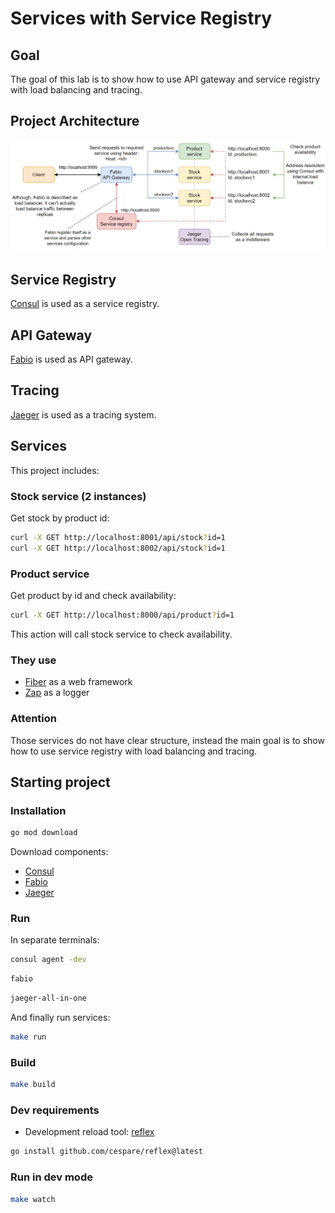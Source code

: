 # Services with Service Registry

## Goal

The goal of this lab is to show how to use API gateway and service registry with load balancing and tracing.

## Project Architecture

![Project Architecture](./assets/scheme.png)

## Service Registry

[Consul](https://developer.hashicorp.com/consul) is used as a service registry.

## API Gateway

[Fabio](https://fabiolb.net) is used as API gateway.

## Tracing

[Jaeger](https://www.jaegertracing.io) is used as a tracing system.

## Services

This project includes:

### Stock service (2 instances)

Get stock by product id:

```bash
curl -X GET http://localhost:8001/api/stock?id=1
curl -X GET http://localhost:8002/api/stock?id=1
```

### Product service

Get product by id and check availability:

```bash
curl -X GET http://localhost:8000/api/product?id=1
```

This action will call stock service to check availability.

### They use

- [Fiber](https://github.com/gofiber/fiber) as a web framework
- [Zap](https://github.com/uber-go/zap) as a logger

### Attention

Those services do not have clear structure, instead the main goal is to show how to use service registry with load balancing and tracing.

## Starting project

### Installation

```bash
go mod download
```

Download components:

- [Consul](https://developer.hashicorp.com/consul/downloads)
- [Fabio](https://github.com/fabiolb/fabio/releases)
- [Jaeger](https://www.jaegertracing.io/download/)

### Run

In separate terminals:

```bash
consul agent -dev
```

```bash
fabio
```

```bash
jaeger-all-in-one
```

And finally run services:

```bash
make run
```

### Build

```bash
make build
```

### Dev requirements

- Development reload tool: [reflex](https://github.com/cespare/reflex)

```bash
go install github.com/cespare/reflex@latest
```

### Run in dev mode

```bash
make watch
```
